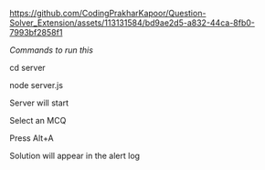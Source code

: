https://github.com/CodingPrakharKapoor/Question-Solver_Extension/assets/113131584/bd9ae2d5-a832-44ca-8fb0-7993bf2858f1


*Commands to run this*

cd server

node server.js

Server will start

Select an MCQ

Press Alt+A

Solution will appear in the alert log

